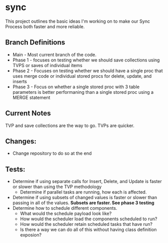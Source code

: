 # sync

This project outlines the basic ideas I'm working on to make our Sync Process both faster and more reliable.

## Branch Definitions
* Main - Most current branch of the code.
* Phase 1 - focuses on testing whether we should save collections using TVPS or saves of individual items
* Phase 2 - Focuses on testing whether we should have a single proc that uses merge code or individual stored procs for delete, update, and inserts
* Phase 3 - Focus on whether a single stored proc with 3 table parameters is better performaning than a single stored proc using a MERGE statement

## Current Notes
TVP and save collections are the way to go. TVPs are quicker.

## Changes: 
 * Change repository to do so at the end

## Tests:

* Determine if using separate calls for Insert, Delete, and Update is faster or slower than using the TVP methodology
     - Determine if parallel tasks are running, how each is affected.
* Determine if using subsets of changed values is faster or slower than passing in all of the values. __Subsets are faster. See phase 3 testing__
* Determine how to schedule different components. 
	- What would the schedule payload look like?
	- How would the scheduler load the components scheduled to run?
	- How would the scheduler retain scheduled tasks that have run?
	- Is there a way we can do all of this without having class definition exposion?
